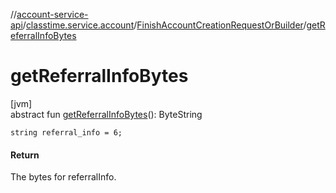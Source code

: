 //[account-service-api](../../../index.md)/[classtime.service.account](../index.md)/[FinishAccountCreationRequestOrBuilder](index.md)/[getReferralInfoBytes](get-referral-info-bytes.md)

# getReferralInfoBytes

[jvm]\
abstract fun [getReferralInfoBytes](get-referral-info-bytes.md)(): ByteString

`string referral_info = 6;`

#### Return

The bytes for referralInfo.
